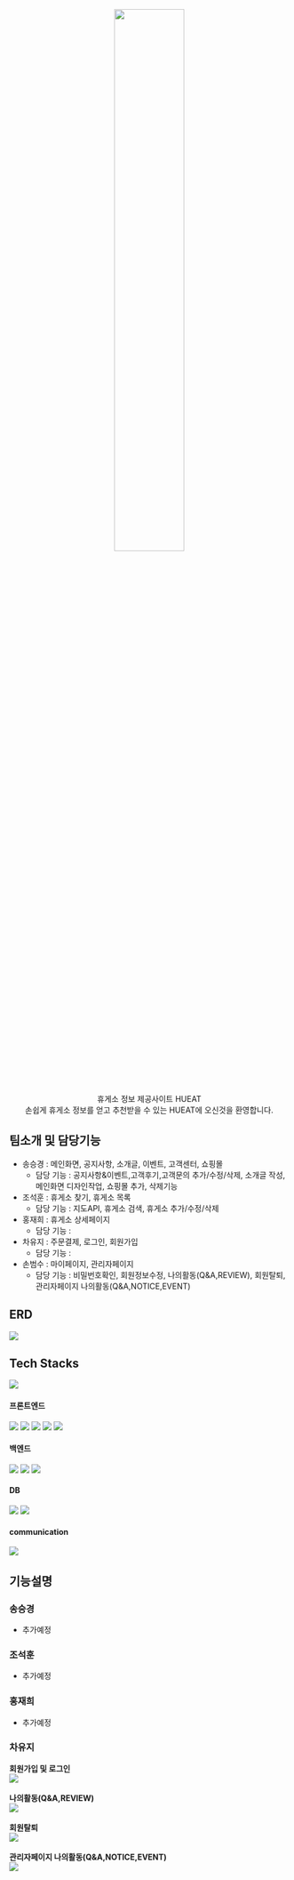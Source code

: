 <div align=center>
<img src="https://github.com/Smoke-Bird/HUEAT/assets/118476694/10ce6385-f430-45ae-87ca-f43a3d5df855" width="50%">
</div>
<div align=center> 
휴게소 정보 제공사이트 HUEAT
<br>
손쉽게 휴게소 정보를 얻고 추천받을 수 있는 HUEAT에 오신것을 환영합니다.
</div>

## 팀소개 및 담당기능
- 송승경 : 메인화면, 공지사항, 소개글, 이벤트, 고객센터, 쇼핑몰
  - 담당 기능 : 공지사항&이벤트,고객후기,고객문의 추가/수정/삭제, 소개글 작성, 메인화면 디자인작업, 쇼핑몰 추가, 삭제기능
- 조석훈 : 휴게소 찾기, 휴게소 목록
  - 담당 기능 : 지도API, 휴게소 검색, 휴게소 추가/수정/삭제
- 홍재희 : 휴게소 상세페이지
  - 담당 기능 : 
- 차유지 : 주문결제, 로그인, 회원가입
  - 담당 기능 : 
- 손범수 : 마이페이지, 관리자페이지
  - 담당 기능 : 비밀번호확인, 회원정보수정, 나의활동(Q&A,REVIEW), 회원탈퇴, 관리자페이지 나의활동(Q&A,NOTICE,EVENT)
## ERD
<img src="https://github.com/Smoke-Bird/HUEAT/assets/118476694/9b671d2b-feea-4bf8-926a-c044ff88843b">

## Tech Stacks
<img src="https://github.com/Smoke-Bird/HUEAT/assets/118476694/8b655efb-5bcd-4629-9f69-9dca23cb1292">
<div><h4>프론트엔드</h4>
    <img src="https://img.shields.io/badge/Bootstrap-7952B3?style=flat&logo=Bootstrap&logoColor=white">
    <img src="https://img.shields.io/badge/HTML5-E34F26?style=flat&logo=HTML5&logoColor=white">
    <img src="https://img.shields.io/badge/CSS3-1572B6?style=flat&logo=CSS3&logoColor=white">
    <img src="https://img.shields.io/badge/jQuery-0769AD?style=flat&logo=jQuery&logoColor=white">
    <img src="https://img.shields.io/badge/Javascript-F7DF1E?style=flat&logo=Javascript&logoColor=white">
</div>

<div><h4>백엔드</h4>
  <img src="https://img.shields.io/badge/Java-007396?style=flat&logo=Java&logoColor=white">
  <img src="https://img.shields.io/badge/JSP-007396?style=flat&logo=Java&logoColor=white">
  <img src="https://img.shields.io/badge/Apache%20Tomcat-F8DC75?style=flat&logo=Apache%20Tomcat&logoColor=white">
</div>

<div><h4>DB</h4>
  <img src="https://img.shields.io/badge/MySQL-4479A1?style=flat&logo=MySQL&logoColor=white">
  <img src="https://img.shields.io/badge/AWS-232F3E?style=flat&logo=AWS&logoColor=white">
</div>

<div><h4>communication</h4>
  <img src="https://img.shields.io/badge/Github-181717?style=flat&logo=Github&logoColor=white">
</div>

## 기능설명
### 송승경
  - 추가예정
### 조석훈
  - 추가예정
### 홍재희
  - 추가예정
### 차유지
<div>
  <span><b>회원가입 및 로그인</b></span>
  <div><img src="https://github.com/Smok수
<div>
  <span><b>회원정보수정</b></span>
  <div><img src="https://github.com/Smoke-Bird/HUEAT/assets/148257222/d6a48f5c-7fc9-4792-bbfa-01ec55dc8d3c"></div><br>
  <span><b>나의활동(Q&A,REVIEW)</b></span>
  <div><img src="https://github.com/Smoke-Bird/HUEAT/assets/148257222/705014d0-d08a-4033-ac71-949ffa090dbc"></div><br>
  <span><b>회원탈퇴</b></span>
  <div><img src="https://github.com/Smoke-Bird/HUEAT/assets/148257222/af6845e1-5425-4d7d-9d71-e6df2f5d88d0"></div><br>
  <span><b>관리자페이지 나의활동(Q&A,NOTICE,EVENT)</b></span>
  <div><img src="https://github.com/Smoke-Bird/HUEAT/assets/148257222/f18978c3-b389-428f-b02c-62cb1bcd1dbf"></div>
</div>
